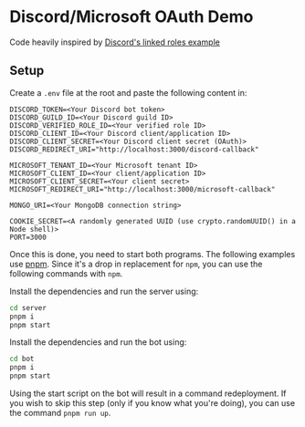 # Discord/Microsoft OAuth Demo

Code heavily inspired by [Discord's linked roles example](https://github.com/discord/linked-roles-sample)

## Setup

Create a `.env` file at the root and paste the following content in:

```
DISCORD_TOKEN=<Your Discord bot token>
DISCORD_GUILD_ID=<Your Discord guild ID>
DISCORD_VERIFIED_ROLE_ID=<Your verified role ID>
DISCORD_CLIENT_ID=<Your Discord client/application ID>
DISCORD_CLIENT_SECRET=<Your Discord client secret (OAuth)>
DISCORD_REDIRECT_URI="http://localhost:3000/discord-callback"

MICROSOFT_TENANT_ID=<Your Microsoft tenant ID>
MICROSOFT_CLIENT_ID=<Your client/application ID>
MICROSOFT_CLIENT_SECRET=<Your client secret>
MICROSOFT_REDIRECT_URI="http://localhost:3000/microsoft-callback"

MONGO_URI=<Your MongoDB connection string>

COOKIE_SECRET=<A randomly generated UUID (use crypto.randomUUID() in a Node shell)>
PORT=3000
```

Once this is done, you need to start both programs. The following examples use [pnpm](https://pnpm.io). Since it's a drop in replacement for `npm`, you can use the following commands with `npm`.

Install the dependencies and run the server using:

```sh
cd server
pnpm i
pnpm start
```

Install the dependencies and run the bot using:

```sh
cd bot
pnpm i
pnpm start
```

Using the start script on the bot will result in a command redeployment. If you wish to skip this step (only if you know what you're doing), you can use the command `pnpm run up`.
